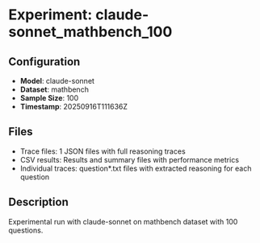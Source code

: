 # Experiment: claude-sonnet_mathbench_100

## Configuration
- **Model**: claude-sonnet
- **Dataset**: mathbench
- **Sample Size**: 100
- **Timestamp**: 20250916T111636Z

## Files
- Trace files: 1 JSON files with full reasoning traces
- CSV results: Results and summary files with performance metrics
- Individual traces: question*.txt files with extracted reasoning for each question

## Description
Experimental run with claude-sonnet on mathbench dataset with 100 questions.
